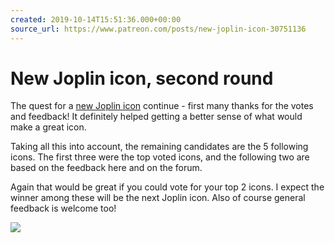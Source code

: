 ```yaml
---
created: 2019-10-14T15:51:36.000+00:00
source_url: https://www.patreon.com/posts/new-joplin-icon-30751136
---
```


# New Joplin icon, second round

The quest for a [new Joplin icon](https://www.patreon.com/posts/new-icon-for-30218482) continue - first many thanks for the votes and feedback! It definitely helped getting a better sense of what would make a great icon.

Taking all this into account, the remaining candidates are the 5 following icons. The first three were the top voted icons, and the following two are based on the feedback here and on the forum.

Again that would be great if you could vote for your top 2 icons. I expect the winner among these will be the next Joplin icon. Also of course general feedback is welcome too!

![](https://raw.githubusercontent.com/laurent22/joplin/dev/Assets/WebsiteAssets/images/news/20191014-155136_0.png)